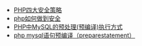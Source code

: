 - [PHP四大安全策略](https://www.jb51.net/article/48039.htm)
- [php如何做到安全](http://blog.mdoctor.org/post-758.html)
- [PHP中MySQL的预处理(预编译)执行方式](https://www.jianshu.com/p/4f8ebea1d00b)
- [php mysql语句预编译（preparestatement）](https://www.cnblogs.com/minigrasshopper/p/7805006.html)